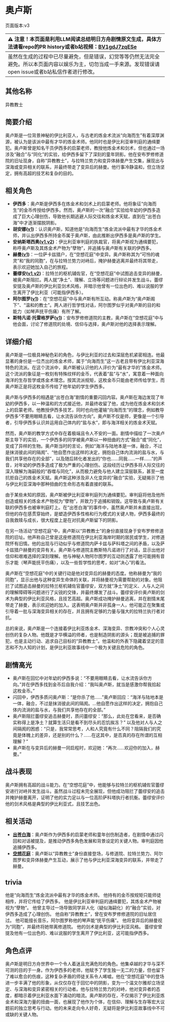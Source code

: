 # 奥卢斯
页面版本:v3
 

| :warning: 注意！本页面是利用LLM阅读总结明日方舟剧情原文生成，具体方法请看repo的PR history或者b站视频：[BV1gdJ7zqESe](https://www.bilibili.com/video/BV1gdJ7zqESe/)         |
|:----------------------------|
| 虽然在生成的过程中已尽量避免，但是错误，幻觉等等仍然无法完全避免。所以本页面内容以娱乐为主，切勿当成一手来源。发现错误请open issue或者b站私信作者进行修改。|



## 其他名称
异教教士
## 简要介绍
奥卢斯是一位背景神秘的伊比利亚人，与古老的炼金术流派“向海而生”有着深厚渊源，被认为是该派中最有才华的炼金术师。他同时也是伊比利亚审判庭的通缉要犯。奥卢斯曾是知名干员伊西多的启蒙老师，教授他炼金术和剑术，但也通过一场涉及“融合”与“同化”的实验，给伊西多留下了深刻的童年阴影。他在安布罗修修道院的旧址现身，自称“异教教士”，与拉特兰势力和变异体赫曼产生交集，展现出与深海或变异相关的联系，并最终带走了变异后的赫曼。他行事冷静温和，但立场坚定，拥有高超的技艺和复杂的目的。
## 相关角色
-   **伊西多**：奥卢斯是伊西多在炼金术和剑术上的启蒙老师。他将象征“向海而生”的金币传授给伊西多。然而，奥卢斯的一次“融合”实验给年幼的伊西多造成了巨大心理创伤，导致他长期逃避人际交往和炼金术天赋，直到在“出苍白海”中才逐渐摆脱阴影。
-   **胡安娜([v1](../chars/extended_char_hu_an_na.md))**：认识奥卢斯，知道他是“向海而生”炼金流派中最有才华的炼金术师，并认出伊西多所持金币属于奥卢斯，由此推断出伊西多是奥卢斯的学生。
-   **安纳斯塔西奥([v1](../chars/extended_char_an_na_si_ta_xi_ao.md),[v2](extended_char_an_na_si_ta_xi_ao.md))**：伊比利亚审判庭的执裁官，将奥卢斯视为通缉要犯，称呼奥卢斯及其炼金术产物为“孽物”，并追捕与奥卢斯有关联的伊西多。
-   **赫曼([v1](../chars/extended_char_he_man.md))**：一位萨卡兹猎户，在“空想花庭”中变异。奥卢斯称其为“可怜的魂灵”和“我的同胞”，在与拉特兰势力对峙后，掩护赫曼逃离并最终将其带走，表示欢迎她加入自己的旅程。
-   **蕾缪安([v1](../chars/char_4193_lemuen.md),[v2](char_4193_lemuen.md))**：拉特兰的枢机辅佐官，在“空想花庭”中试图追击变异的赫曼，被奥卢斯阻拦。两人就“净土”、理解、立场等问题进行辩论并发生战斗。蕾缪安提及奥卢斯的伊比利亚剑术风格，并暗示他曾有一位出色的、难以说服的学生离开了伊比利亚（可能指伊西多）。
-   **阿尔图罗([v1](../chars/extended_char_a_er_tu_luo.md))**：在“空想花庭”中与奥卢斯有所互动。称奥卢斯为“奥卢斯阁下”、“温和的教士”。两人进行哲学性对话，阿尔图罗似乎对奥卢斯的目的和能力（如琴声抚平伤痛）有所了解。
-   **斯特凡诺·托雷格罗萨([v1](../chars/extended_char_b9a6cf.md))**：安布罗修修道院的主教，奥卢斯在“空想花庭”中与他会面，讨论了修道院的处境、信仰与选择，奥卢斯对他的选择表示理解。
## 详细介绍
奥卢斯是一位极具神秘色彩的角色，与伊比利亚的过去和深层危机紧密相连。他最显著的身份是一位杰出的炼金术师，属于“向海而生”这一古老且带有伊比利亚深海特色的流派。在这个流派中，奥卢斯被认识他的人评价为“最有才华的”炼金术师。这个流派的象征是一枚刻有特殊纹样的金币，代表着“盐”与“水”，寓意着一种面向海洋的生存哲学或炼金术理念。按其流派规矩，这枚金币只能由老师传给学生，而奥卢斯正是将这枚金币传给了他年幼的学生伊西多。

奥卢斯与伊西多的相遇是“出苍白海”剧情的重要闪回内容。奥卢斯在海边发现了年幼的伊西多，以一种温和的方式接近他，并最终收留了他，成为他在炼金术和剑术上的启蒙老师。他教授伊西多技艺，同时也向他灌输“向海而生”的理念，例如教导伊西多“不要用眼睛去看，让水流告诉你方向”。奥卢斯不仅是师，更像是一个引导者，引导伊西多认识并运用自己体内的“盐与水”，即与海洋相关的炼金术天赋。

然而，奥卢斯的教学方式中存在着极端且令人不安的一面。剧情中描绘了一次奥卢斯主导下的实验，一个伊西多的同学被奥卢斯以一种扭曲的方式“融合”或“同化”，变成了异样的生物。奥卢斯当时的言论，例如“海洋与陆地本是一体，融合，不过是抹消彼此间的隔阂”、“他自愿作出这样的决定，拥抱自己体内流淌的盐与水，与我们共享他存在的全部”，以及随后转化者发出的“你也……同我……一样……”的声音，对年幼的伊西多造成了极为严重的心理创伤。这段经历让伊西多将人际交往的深入理解为海嗣般的“吞噬与同化”，从而极力避免与他人建立深层联系，甚至一度抗拒自己的炼金术天赋。奥卢斯这种涉及非人化变异的“融合”实验，无疑揭示了他与伊比利亚深海中那种扭曲的生命形态有着直接的联系。

由于某些未知的原因，奥卢斯被伊比利亚审判庭列为通缉要犯。审判庭将他及他所创造或相关的炼金术产物视为“孽物”，并致力于追捕和销毁。这导致与奥卢斯有关联的伊西多也被审判庭盯上。在“出苍白海”的事件中，虽然奥卢斯并未直接出现，但他的存在感贯穿始终，是塑造伊西多性格和行为模式的关键人物，伊西多最终的自我救赎与成长，很大程度上是在对抗奥卢斯留下的阴影。

在另一场活动“空想花庭”中，奥卢斯以“异教教士”的身份直接现身于安布罗修修道院的旧址。他声称自己曾是这座修道院在伊比利亚海岸时期的居民或学生，对修道院怀有旧情。他的出现与行动似乎与修道院内萨卡兹与萨科塔之间的矛盾，以及萨卡兹猎户赫曼的变异有关。奥卢斯与修道院主教斯特凡诺进行了对话，显示出他对信仰和艰难选择的深刻理解。他与神秘人物阿尔图罗的互动则透露了他可能拥有音乐才能（琴声能抚平伤痛），以及一些哲学性的思考，如对“决心”的看法。

奥卢斯在“空想花庭”中的关键行动是他对变异后的赫曼的态度。他称赫曼为“我的同胞”，显示出他与这种变异生命体的关联，并将赫曼视为需要帮助的对象。他阻拦了试图追击赫曼的拉特兰枢机辅佐官蕾缪安，双方就“净土”的定义、人与人之间的理解障碍等问题进行了尖锐的交锋，并最终爆发了战斗。蕾缪安评价奥卢斯的剑术为典型的伊比利亚风格，且技艺高超。奥卢斯成功掩护赫曼逃离，并在剧情末尾带走了赫曼，表示欢迎她的加入。这表明奥卢斯并非孤身一人，他可能正在聚集或引导着一批与深海变异相关的存在，并且拥有足够的力量与强大的拉特兰执行者对抗。

总的来说，奥卢斯是一个连接着伊比利亚炼金术、深海变异、宗教冲突和个人心灵创伤的复杂人物。他既是才华横溢的师者，也是制造阴影的源头；既是被追捕的罪犯，也是主动行动、追求自己目标的“异教教士”。他温和的外表下隐藏着坚定的意志和不为人知的计划，是伊比利亚故事线中一个极为关键且危险的角色。
## 剧情高光
*   奥卢斯在回忆中对年幼的伊西多说：“不要用眼睛去看，让水流告诉你方向。”并在伊西多找到金币后自我介绍：“我叫奥卢斯，就当是感激你帮我拾起这枚金币。”
*   闪回中，伊西多质问奥卢斯：“是你杀了他……”奥卢斯回应：“海洋与陆地本是一体，融合，不过是抹消彼此间的隔阂。...他自愿作出这样的决定，拥抱自己体内流淌的盐与水，与我们共享他存在的全部。”
*   奥卢斯阻拦蕾缪安追击赫曼时，质问蕾缪安：“那么，此处在您看来，是否确实称得上是净土？就算生活只是看不到尽头的忍饥挨冻？” 以及他对人与人之间隔阂的困惑：“只是，我常常思考，人和人究竟有什么不同？阻隔我们的究竟是体魄上的差异，还是别的什么？......在这其中，是否真的存在所谓的互相理解？”
*   奥卢斯在与变异后的赫曼一同启程时，欢迎她：“再次......欢迎你的加入，赫曼。”
## 战斗表现
奥卢斯拥有高超的战斗能力。在“空想花庭”中，他能够与拉特兰的枢机辅佐官蕾缪安进行对峙并发生战斗。虽然战斗过程未完全展现，但他成功阻拦了蕾缪安的追击并掩护赫曼离开，证明了他的实力足以与一位高阶萨科塔执行者抗衡。蕾缪安评价他的剑术风格是典型的伊比利亚式，且技艺出色。
## 相关活动
-   **[出苍白海](../stories/act39side.md)**：奥卢斯作为伊西多的启蒙老师和童年创伤制造者，在剧情中通过闪回和对话被提及，是推动伊西多角色发展和背景设定的关键人物。审判庭因他追捕伊西多。
-   **[空想花庭](../stories/act26side.md)**：奥卢斯以“异教教士”身份直接登场，与修道院、拉特兰势力、阿尔图罗和变异体赫曼产生互动，展示了他与伊比利亚深海变异的联系，并带走了赫曼。
## trivia
他是“向海而生”炼金流派中最有才华的炼金术师。
他持有的金币按规矩只能师徒相传，并将它传给了伊西多。
他是伊比利亚审判庭的通缉要犯，其炼金术产物被视为“孽物”。
他曾主导过一场导致同学非人化（疑似海嗣化）的“融合”实验，对伊西多造成了心理创伤。
他自称“异教教士”，曾在安布罗修修道院的旧址居住过。
他可能擅长音乐，阿尔图罗称他的琴声能“抚平伤痛”。
他将变异后的赫曼视为“同胞”，并最终将她带离修道院。
他的剑术是典型的伊比利亚风格。
蕾缪安曾提及他有一位出色的、难以说服的学生离开了伊比利亚，这可能指伊西多。
## 角色点评
奥卢斯是明日方舟世界中一个令人着迷且充满危险的角色。他集卓越的才华与深不可测的目的于一身。作为伊西多的老师，他赋予了学生独一无二的力量，但也留下了难以愈合的伤痕，这种复杂矛盾的师徒关系令人唏嘘。他在“空想花庭”中的登场进一步丰满了他的形象，从仅仅存在于回忆中的阴影，变为一个温文尔雅却立场坚定、与深海和变异紧密相关的行动者。他与拉特兰势力的对峙，他对变异者的态度，都暗示着伊比利亚水面下涌动的暗流。奥卢斯的存在，不仅揭示了伊比利亚炼金术和深海力量的扭曲一面，也展现了他作为个体，在信仰、理解与生存等宏大议题前的独立思考与行动。他的未来走向令人好奇，无疑将是伊比利亚故事线中不可或缺的关键人物。